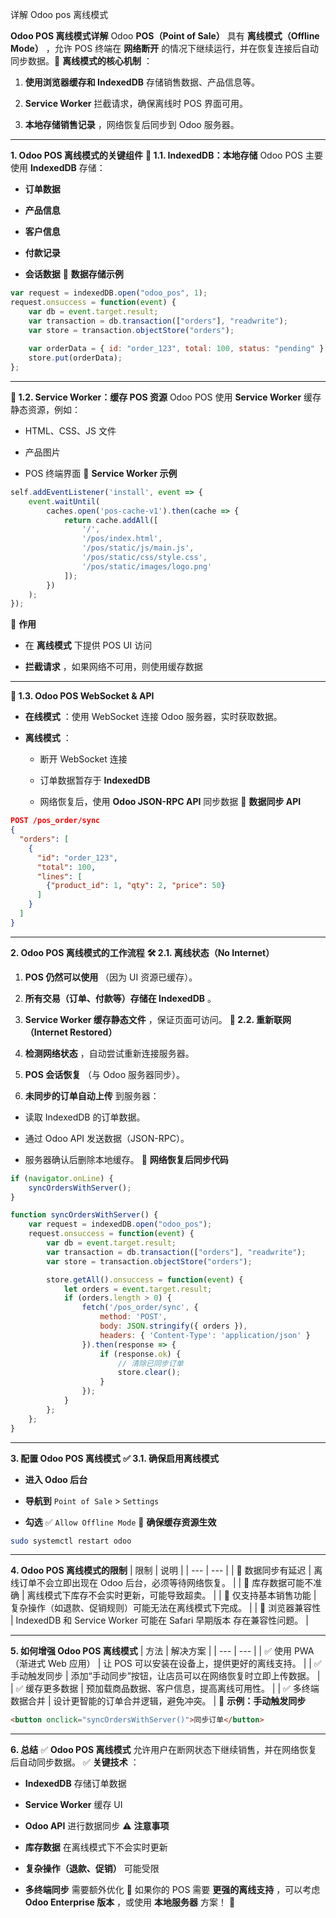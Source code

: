 详解 Odoo pos 离线模式



**Odoo POS 离线模式详解** Odoo **POS（Point of Sale）**  具有 **离线模式（Offline Mode）** ，允许 POS 终端在 **网络断开**  的情况下继续运行，并在恢复连接后自动同步数据。🚀 **离线模式的核心机制** ： 
1. **使用浏览器缓存和 IndexedDB**  存储销售数据、产品信息等。
 
2. **Service Worker**  拦截请求，确保离线时 POS 界面可用。
 
3. **本地存储销售记录** ，网络恢复后同步到 Odoo 服务器。


---

**1. Odoo POS 离线模式的关键组件** **🔹 1.1. IndexedDB：本地存储** Odoo POS 主要使用 **IndexedDB**  存储： 
- **订单数据**
 
- **产品信息**
 
- **客户信息**
 
- **付款记录**
 
- **会话数据**
📌 **数据存储示例** 

```js
var request = indexedDB.open("odoo_pos", 1);
request.onsuccess = function(event) {
    var db = event.target.result;
    var transaction = db.transaction(["orders"], "readwrite");
    var store = transaction.objectStore("orders");
    
    var orderData = { id: "order_123", total: 100, status: "pending" };
    store.put(orderData);
};
```


---

**🔹 1.2. Service Worker：缓存 POS 资源** Odoo POS 使用 **Service Worker**  缓存静态资源，例如：
- HTML、CSS、JS 文件

- 产品图片

- POS 终端界面
📌 **Service Worker 示例** 

```js
self.addEventListener('install', event => {
    event.waitUntil(
        caches.open('pos-cache-v1').then(cache => {
            return cache.addAll([
                '/',
                '/pos/index.html',
                '/pos/static/js/main.js',
                '/pos/static/css/style.css',
                '/pos/static/images/logo.png'
            ]);
        })
    );
});
```
📌 **作用**  
- 在 **离线模式**  下提供 POS UI 访问
 
- **拦截请求** ，如果网络不可用，则使用缓存数据


---

**🔹 1.3. Odoo POS WebSocket & API**  
- **在线模式** ：使用 WebSocket 连接 Odoo 服务器，实时获取数据。
 
- **离线模式** ：
  - 断开 WebSocket 连接
 
  - 订单数据暂存于 **IndexedDB**
 
  - 网络恢复后，使用 **Odoo JSON-RPC API**  同步数据
📌 **数据同步 API** 

```json
POST /pos_order/sync
{
  "orders": [
    {
      "id": "order_123",
      "total": 100,
      "lines": [
        {"product_id": 1, "qty": 2, "price": 50}
      ]
    }
  ]
}
```


---

**2. Odoo POS 离线模式的工作流程** **🛠 2.1. 离线状态（No Internet）**  
1. **POS 仍然可以使用** （因为 UI 资源已缓存）。
 
2. **所有交易（订单、付款等）存储在 IndexedDB** 。
 
3. **Service Worker 缓存静态文件** ，保证页面可访问。
**🔄 2.2. 重新联网（Internet Restored）**  
1. **检测网络状态** ，自动尝试重新连接服务器。
 
2. **POS 会话恢复** （与 Odoo 服务器同步）。
 
3. **未同步的订单自动上传**  到服务器：
  - 读取 IndexedDB 的订单数据。

  - 通过 Odoo API 发送数据（JSON-RPC）。

  - 服务器确认后删除本地缓存。
📌 **网络恢复后同步代码** 

```js
if (navigator.onLine) {
    syncOrdersWithServer();
}

function syncOrdersWithServer() {
    var request = indexedDB.open("odoo_pos");
    request.onsuccess = function(event) {
        var db = event.target.result;
        var transaction = db.transaction(["orders"], "readwrite");
        var store = transaction.objectStore("orders");

        store.getAll().onsuccess = function(event) {
            let orders = event.target.result;
            if (orders.length > 0) {
                fetch('/pos_order/sync', {
                    method: 'POST',
                    body: JSON.stringify({ orders }),
                    headers: { 'Content-Type': 'application/json' }
                }).then(response => {
                    if (response.ok) {
                        // 清除已同步订单
                        store.clear();
                    }
                });
            }
        };
    };
}
```


---

**3. 配置 Odoo POS 离线模式** **✅ 3.1. 确保启用离线模式**  
- **进入 Odoo 后台**
 
- **导航到**  `Point of Sale` > `Settings`
 
- **勾选**  ✅ `Allow Offline Mode`
📌 **确保缓存资源生效** 

```bash
sudo systemctl restart odoo
```


---

**4. Odoo POS 离线模式的限制** | 限制 | 说明 | 
| --- | --- | 
| 🔴 数据同步有延迟 | 离线订单不会立即出现在 Odoo 后台，必须等待网络恢复。 | 
| 🔴 库存数据可能不准确 | 离线模式下库存不会实时更新，可能导致超卖。 | 
| 🔴 仅支持基本销售功能 | 复杂操作（如退款、促销规则）可能无法在离线模式下完成。 | 
| 🔴 浏览器兼容性 | IndexedDB 和 Service Worker 可能在 Safari 早期版本 存在兼容性问题。 | 


---

**5. 如何增强 Odoo POS 离线模式** | 方法 | 解决方案 | 
| --- | --- | 
| ✅ 使用 PWA（渐进式 Web 应用） | 让 POS 可以安装在设备上，提供更好的离线支持。 | 
| ✅ 手动触发同步 | 添加“手动同步”按钮，让店员可以在网络恢复时立即上传数据。 | 
| ✅ 缓存更多数据 | 预加载商品数据、客户信息，提高离线可用性。 | 
| ✅ 多终端数据合并 | 设计更智能的订单合并逻辑，避免冲突。 | 
📌 **示例：手动触发同步** 

```html
<button onclick="syncOrdersWithServer()">同步订单</button>
```


---

**6. 总结** ✅ **Odoo POS 离线模式**  允许用户在断网状态下继续销售，并在网络恢复后自动同步数据。
✅ **关键技术** ： 
- **IndexedDB**  存储订单数据
 
- **Service Worker**  缓存 UI
 
- **Odoo API**  进行数据同步
⚠️ **注意事项**  
- **库存数据**  在离线模式下不会实时更新
 
- **复杂操作（退款、促销）**  可能受限
 
- **多终端同步**  需要额外优化
📌 如果你的 POS 需要 **更强的离线支持** ，可以考虑 **Odoo Enterprise 版本** ，或使用 **本地服务器**  方案！ 🚀
